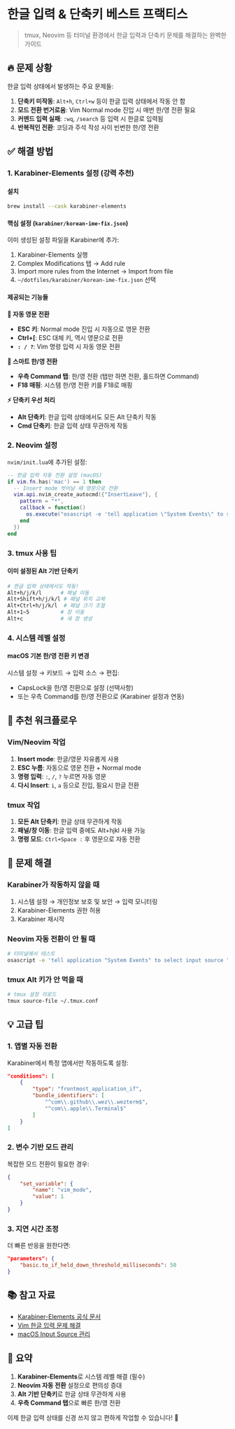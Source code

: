 # 한글 입력 & 단축키 베스트 프랙티스

> tmux, Neovim 등 터미널 환경에서 한글 입력과 단축키 문제를 해결하는 완벽한 가이드

## 🔥 문제 상황

한글 입력 상태에서 발생하는 주요 문제들:
1. **단축키 미작동**: `Alt+h`, `Ctrl+w` 등이 한글 입력 상태에서 작동 안 함
2. **모드 전환 번거로움**: Vim Normal mode 진입 시 매번 한/영 전환 필요
3. **커맨드 입력 실패**: `:wq`, `/search` 등 입력 시 한글로 입력됨
4. **반복적인 전환**: 코딩과 주석 작성 사이 빈번한 한/영 전환

## ✅ 해결 방법

### 1. Karabiner-Elements 설정 (강력 추천)

#### 설치
```bash
brew install --cask karabiner-elements
```

#### 핵심 설정 (`karabiner/korean-ime-fix.json`)

이미 생성된 설정 파일을 Karabiner에 추가:

1. Karabiner-Elements 실행
2. Complex Modifications 탭 → Add rule
3. Import more rules from the Internet → Import from file
4. `~/dotfiles/karabiner/korean-ime-fix.json` 선택

#### 제공되는 기능들

**🎯 자동 영문 전환**
- **ESC 키**: Normal mode 진입 시 자동으로 영문 전환
- **Ctrl+[**: ESC 대체 키, 역시 영문으로 전환
- **`: / ?`**: Vim 명령 입력 시 자동 영문 전환

**🔄 스마트 한/영 전환**
- **우측 Command 탭**: 한/영 전환 (탭만 하면 전환, 홀드하면 Command)
- **F18 매핑**: 시스템 한/영 전환 키를 F18로 매핑

**⚡ 단축키 우선 처리**
- **Alt 단축키**: 한글 입력 상태에서도 모든 Alt 단축키 작동
- **Cmd 단축키**: 한글 입력 상태 무관하게 작동

### 2. Neovim 설정

`nvim/init.lua`에 추가된 설정:

```lua
-- 한글 입력 자동 전환 설정 (macOS)
if vim.fn.has('mac') == 1 then
  -- Insert mode 벗어날 때 영문으로 전환
  vim.api.nvim_create_autocmd({"InsertLeave"}, {
    pattern = "*",
    callback = function()
      os.execute("osascript -e 'tell application \"System Events\" to select input source \"ABC\"' &")
    end
  })
end
```

### 3. tmux 사용 팁

#### 이미 설정된 Alt 기반 단축키
```bash
# 한글 입력 상태에서도 작동!
Alt+h/j/k/l      # 패널 이동
Alt+Shift+h/j/k/l # 패널 위치 교체
Alt+Ctrl+h/j/k/l  # 패널 크기 조절
Alt+1~5          # 창 이동
Alt+c            # 새 창 생성
```

### 4. 시스템 레벨 설정

#### macOS 기본 한/영 전환 키 변경
시스템 설정 → 키보드 → 입력 소스 → 편집:
- CapsLock을 한/영 전환으로 설정 (선택사항)
- 또는 우측 Command를 한/영 전환으로 (Karabiner 설정과 연동)

## 🚀 추천 워크플로우

### Vim/Neovim 작업
1. **Insert mode**: 한글/영문 자유롭게 사용
2. **ESC 누름**: 자동으로 영문 전환 + Normal mode
3. **명령 입력**: `:`, `/`, `?` 누르면 자동 영문
4. **다시 Insert**: `i`, `a` 등으로 진입, 필요시 한글 전환

### tmux 작업
1. **모든 Alt 단축키**: 한글 상태 무관하게 작동
2. **패널/창 이동**: 한글 입력 중에도 Alt+hjkl 사용 가능
3. **명령 모드**: `Ctrl+Space :` 후 영문으로 자동 전환

## 🔧 문제 해결

### Karabiner가 작동하지 않을 때
1. 시스템 설정 → 개인정보 보호 및 보안 → 입력 모니터링
2. Karabiner-Elements 권한 허용
3. Karabiner 재시작

### Neovim 자동 전환이 안 될 때
```bash
# 터미널에서 테스트
osascript -e 'tell application "System Events" to select input source "ABC"'
```

### tmux Alt 키가 안 먹을 때
```bash
# tmux 설정 리로드
tmux source-file ~/.tmux.conf
```

## 💡 고급 팁

### 1. 앱별 자동 전환
Karabiner에서 특정 앱에서만 작동하도록 설정:
```json
"conditions": [
    {
        "type": "frontmost_application_if",
        "bundle_identifiers": [
            "^com\\.github\\.wez\\.wezterm$",
            "^com\\.apple\\.Terminal$"
        ]
    }
]
```

### 2. 변수 기반 모드 관리
복잡한 모드 전환이 필요한 경우:
```json
{
    "set_variable": {
        "name": "vim_mode",
        "value": 1
    }
}
```

### 3. 지연 시간 조정
더 빠른 반응을 원한다면:
```json
"parameters": {
    "basic.to_if_held_down_threshold_milliseconds": 50
}
```

## 📚 참고 자료

- [Karabiner-Elements 공식 문서](https://karabiner-elements.pqrs.org/)
- [Vim 한글 입력 문제 해결](https://github.com/johngrib/simple_vim_guide/blob/master/md/with_korean.md)
- [macOS Input Source 관리](https://developer.apple.com/documentation/carbon/1501426-tiselectinputsource)

## 🎯 요약

1. **Karabiner-Elements**로 시스템 레벨 해결 (필수)
2. **Neovim 자동 전환** 설정으로 편의성 증대
3. **Alt 기반 단축키**로 한글 상태 무관하게 사용
4. **우측 Command 탭**으로 빠른 한/영 전환

이제 한글 입력 상태를 신경 쓰지 않고 편하게 작업할 수 있습니다! 🎉
